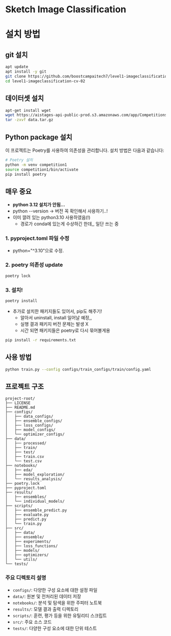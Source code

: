 # Sketch Image Classification

# 설치 방법

## git 설치
```bash
apt update
apt install -y git
git clone https://github.com/boostcampaitech7/level1-imageclassification-cv-02.git
cd level1-imageclassification-cv-02
```

## 데이터셋 설치
```bash
apt-get install wget
wget https://aistages-api-public-prod.s3.amazonaws.com/app/Competitions/000307/data/data.tar.gz
tar -zxvf data.tar.gz
```

## Python package 설치
이 프로젝트는 Poetry를 사용하여 의존성을 관리합니다. 설치 방법은 다음과 같습니다:

```bash
# Poetry 설치
python -m venv competition1
source competition1/bin/activate
pip install poetry
```

## 매우 중요
 - **python 3.12 설치가 안됨...**
 - python --version -> 버전 꼭 확인해서 사용하기..!
 - 이미 깔려 있는 python3.10 사용하였음(!)
    - 경로가 conda에 있는게 수상하긴 한데,, 일단 쓰는 중

### 1. pyproject.toml 파일 수정
- python="^3.10"으로 수정.
### 2. poetry 의존성 update
```bash
poetry lock
```
### 3. 설치!
```bash
poetry install
```
- 추가로 설치한 패키지들도 있어서, pip도 해주기!
    - 알아서 uninstall, install 일어날 예정,,
    - 실행 결과 패키지 버전 문제는 발생 X
    - 시간 되면 패키지들은 poetry로 다시 묶어볼게용
```bash
pip install -r requirements.txt
```


## 사용 방법
```bash
python train.py --config configs/train_configs/train/config.yaml
```

## 프로젝트 구조
```
project-root/
├── LICENSE
├── README.md
├── configs/
│   ├── data_configs/
│   ├── ensemble_configs/
│   ├── loss_configs/
│   ├── model_configs/
│   └── optimizer_configs/
├── data/
│   ├── processed/
│   ├── train/
│   ├── test/
│   ├── train.csv
│   └── test.csv
├── notebooks/
│   ├── eda/
│   ├── model_exploration/
│   └── results_analysis/
├── poetry.lock
├── pyproject.toml
├── results/
│   ├── ensembles/
│   └── individual_models/
├── scripts/
│   ├── ensemble_predict.py
│   ├── evaluate.py
│   ├── predict.py
│   └── train.py
├── src/
│   ├── data/
│   ├── ensemble/
│   ├── experiments/
│   ├── loss_functions/
│   ├── models/
│   ├── optimizers/
│   └── utils/
└── tests/
```

### 주요 디렉토리 설명
- `configs/`: 다양한 구성 요소에 대한 설정 파일
- `data/`: 원본 및 전처리된 데이터 저장
- `notebooks/`: 분석 및 탐색을 위한 주피터 노트북
- `results/`: 모델 결과 출력 디렉토리
- `scripts/`: 훈련, 평가 등을 위한 유틸리티 스크립트
- `src/`: 주요 소스 코드
- `tests/`: 다양한 구성 요소에 대한 단위 테스트
